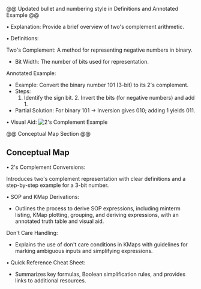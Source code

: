 @@ Updated bullet and numbering style in Definitions and Annotated Example @@

• Explanation: Provide a brief overview of two's complement arithmetic.

• Definitions:

Two's Complement: A method for representing negative numbers in binary.

- Bit Width: The number of bits used for representation.

Annotated Example:

- Example: Convert the binary number 101 (3-bit) to its 2's complement.
- Steps:
    1. Identify the sign bit.
      2. Invert the bits (for negative numbers) and add 1.
- Partial Solution: For binary 101 -> Inversion gives 010; adding 1 yields 011.

• Visual Aid: ![2's Complement Example](path/to/2s_complement_example.png)

@@ Conceptual Map Section @@

## Conceptual Map

• 2's Complement Conversions:

Introduces two's complement representation with clear definitions and a step-by-step example for a 3-bit number.

• SOP and KMap Derivations:

- Outlines the process to derive SOP expressions, including minterm listing, KMap plotting, grouping, and deriving expressions, with an annotated truth table and visual aid.

Don't Care Handling:

- Explains the use of don't care conditions in KMaps with guidelines for marking ambiguous inputs and simplifying expressions.

• Quick Reference Cheat Sheet:

- Summarizes key formulas, Boolean simplification rules, and provides links to additional resources.
